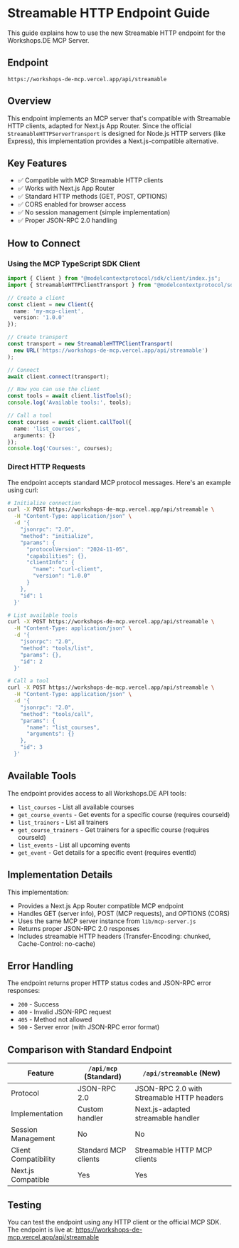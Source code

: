 # Streamable HTTP Endpoint Guide

This guide explains how to use the new Streamable HTTP endpoint for the Workshops.DE MCP Server.

## Endpoint

```
https://workshops-de-mcp.vercel.app/api/streamable
```

## Overview

This endpoint implements an MCP server that's compatible with Streamable HTTP clients, adapted for Next.js App Router. Since the official `StreamableHTTPServerTransport` is designed for Node.js HTTP servers (like Express), this implementation provides a Next.js-compatible alternative.

## Key Features

- ✅ Compatible with MCP Streamable HTTP clients
- ✅ Works with Next.js App Router
- ✅ Standard HTTP methods (GET, POST, OPTIONS)
- ✅ CORS enabled for browser access
- ✅ No session management (simple implementation)
- ✅ Proper JSON-RPC 2.0 handling

## How to Connect

### Using the MCP TypeScript SDK Client

```typescript
import { Client } from "@modelcontextprotocol/sdk/client/index.js";
import { StreamableHTTPClientTransport } from "@modelcontextprotocol/sdk/client/streamableHttp.js";

// Create a client
const client = new Client({
  name: 'my-mcp-client',
  version: '1.0.0'
});

// Create transport
const transport = new StreamableHTTPClientTransport(
  new URL('https://workshops-de-mcp.vercel.app/api/streamable')
);

// Connect
await client.connect(transport);

// Now you can use the client
const tools = await client.listTools();
console.log('Available tools:', tools);

// Call a tool
const courses = await client.callTool({
  name: 'list_courses',
  arguments: {}
});
console.log('Courses:', courses);
```

### Direct HTTP Requests

The endpoint accepts standard MCP protocol messages. Here's an example using curl:

```bash
# Initialize connection
curl -X POST https://workshops-de-mcp.vercel.app/api/streamable \
  -H "Content-Type: application/json" \
  -d '{
    "jsonrpc": "2.0",
    "method": "initialize",
    "params": {
      "protocolVersion": "2024-11-05",
      "capabilities": {},
      "clientInfo": {
        "name": "curl-client",
        "version": "1.0.0"
      }
    },
    "id": 1
  }'

# List available tools
curl -X POST https://workshops-de-mcp.vercel.app/api/streamable \
  -H "Content-Type: application/json" \
  -d '{
    "jsonrpc": "2.0",
    "method": "tools/list",
    "params": {},
    "id": 2
  }'

# Call a tool
curl -X POST https://workshops-de-mcp.vercel.app/api/streamable \
  -H "Content-Type: application/json" \
  -d '{
    "jsonrpc": "2.0",
    "method": "tools/call",
    "params": {
      "name": "list_courses",
      "arguments": {}
    },
    "id": 3
  }'
```

## Available Tools

The endpoint provides access to all Workshops.DE API tools:

- `list_courses` - List all available courses
- `get_course_events` - Get events for a specific course (requires courseId)
- `list_trainers` - List all trainers
- `get_course_trainers` - Get trainers for a specific course (requires courseId)
- `list_events` - List all upcoming events
- `get_event` - Get details for a specific event (requires eventId)

## Implementation Details

This implementation:
- Provides a Next.js App Router compatible MCP endpoint
- Handles GET (server info), POST (MCP requests), and OPTIONS (CORS)
- Uses the same MCP server instance from `lib/mcp-server.js`
- Returns proper JSON-RPC 2.0 responses
- Includes streamable HTTP headers (Transfer-Encoding: chunked, Cache-Control: no-cache)

## Error Handling

The endpoint returns proper HTTP status codes and JSON-RPC error responses:
- `200` - Success
- `400` - Invalid JSON-RPC request
- `405` - Method not allowed
- `500` - Server error (with JSON-RPC error format)

## Comparison with Standard Endpoint

| Feature | `/api/mcp` (Standard) | `/api/streamable` (New) |
|---------|----------------------|------------------------|
| Protocol | JSON-RPC 2.0 | JSON-RPC 2.0 with Streamable HTTP headers |
| Implementation | Custom handler | Next.js-adapted streamable handler |
| Session Management | No | No |
| Client Compatibility | Standard MCP clients | Streamable HTTP MCP clients |
| Next.js Compatible | Yes | Yes |

## Testing

You can test the endpoint using any HTTP client or the official MCP SDK. The endpoint is live at:
https://workshops-de-mcp.vercel.app/api/streamable